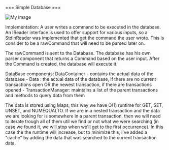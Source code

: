 === Simple Database ===

![My image](https://docs.google.com/drawings/d/11oBJxJibTMvyJCTblzJQNf3UxrgOxjN0pd-adgO1hA8/pub?w=958&h=588)


Implementation:
A user writes a command to be executed in the database. An IReader interface is used to offer support for various inputs,
so a StdInReader was implemented that get the command the user wrote. This is consider to be a rawCommand that will need to
be parsed later on.

The rawCommand is sent to the Database. The database has his own parser component that returns a Command based on the
user input. After the Command is created, the database will execute it.

DataBase components:
DataContainer - contains the actual data of the database
    - Data : the actual data of the database, if there are no current transactions open OR the newest transaction, if there are transactions opened
    - TransactionManager: maintains a list of the parent transactions and methods to query data from them


The data is stored using Maps, this way we have O(1) runtime for GET, SET, UNSET, and NUMEQUALTO. If we are in a nested transaction
and the data we are looking for is somewhere in a parent transaction, then we will need to iterate trough all of them util we find or not
what we were searching (in case we found it, we will stop when we'll get to the first occurrence). In this case the the runtime will increase, but
to minimize this, I've added a "cache" by adding the data that was searched to the current transaction data.

